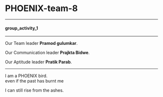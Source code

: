 # PHOENIX-team-8

---
<h4>group_activity_1</h4>

---
Our Team leader <strong> Pramod gulumkar</strong>.</p>
Our Communication leader <strong> Prajkta Bidwe</strong>.</p>
Our Aptitude leader <strong> Pratik Parab</strong>.</p>

---

<p>I am a PHOENIX bird.<br>
even if the past has burnt me</p>
I can still rise from the ashes.
